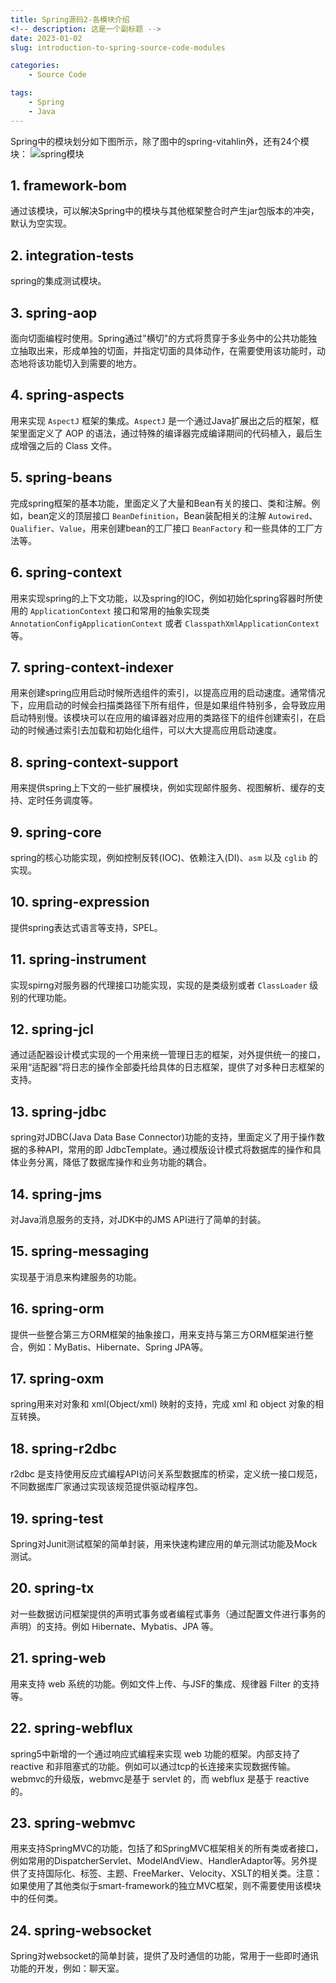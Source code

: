 ```yaml
---
title: Spring源码2-各模块介绍
<!-- description: 这是一个副标题 -->
date: 2023-01-02
slug: introduction-to-spring-source-code-modules

categories:
    - Source Code

tags:
    - Spring
    - Java
---
```



Spring中的模块划分如下图所示，除了图中的spring-vitahlin外，还有24个模块：
![spring模块](https://vitahlin.oss-cn-shanghai.aliyuncs.com/images/blog/2022/07/202207071923185.png)

## 1. framework-bom

通过该模块，可以解决Spring中的模块与其他框架整合时产生jar包版本的冲突，默认为空实现。

## 2. integration-tests

spring的集成测试模块。

## 3. spring-aop

面向切面编程时使用。Spring通过"横切"的方式将贯穿于多业务中的公共功能独立抽取出来，形成单独的切面，并指定切面的具体动作，在需要使用该功能时，动态地将该功能切入到需要的地方。

## 4. spring-aspects

用来实现 `AspectJ` 框架的集成。`AspectJ` 是一个通过Java扩展出之后的框架，框架里面定义了 AOP 的语法，通过特殊的编译器完成编译期间的代码植入，最后生成增强之后的 Class 文件。

## 5. spring-beans

完成spring框架的基本功能，里面定义了大量和Bean有关的接口、类和注解。例如，bean定义的顶层接口 `BeanDefinition`，Bean装配相关的注解 `Autowired`、`Qualifier`、`Value`，用来创建bean的工厂接口 `BeanFactory` 和一些具体的工厂方法等。

## 6. spring-context

用来实现spring的上下文功能，以及spring的IOC，例如初始化spring容器时所使用的 `ApplicationContext` 接口和常用的抽象实现类 `AnnotationConfigApplicationContext` 或者 `ClasspathXmlApplicationContext` 等。

## 7. spring-context-indexer

用来创建spring应用启动时候所选组件的索引，以提高应用的启动速度。通常情况下，应用启动的时候会扫描类路径下所有组件，但是如果组件特别多，会导致应用启动特别慢。该模块可以在应用的编译器对应用的类路径下的组件创建索引，在启动的时候通过索引去加载和初始化组件，可以大大提高应用启动速度。

## 8. spring-context-support

用来提供spring上下文的一些扩展模块，例如实现邮件服务、视图解析、缓存的支持、定时任务调度等。

## 9. spring-core

spring的核心功能实现，例如控制反转(IOC)、依赖注入(DI)、`asm` 以及 `cglib` 的实现。

## 10. spring-expression

提供spring表达式语言等支持，SPEL。

## 11. spring-instrument

实现spirng对服务器的代理接口功能实现，实现的是类级别或者 `ClassLoader` 级别的代理功能。

## 12. spring-jcl

通过适配器设计模式实现的一个用来统一管理日志的框架，对外提供统一的接口，采用“适配器”将日志的操作全部委托给具体的日志框架，提供了对多种日志框架的支持。

## 13. spring-jdbc

spring对JDBC(Java Data Base Connector)功能的支持，里面定义了用于操作数据的多种API，常用的即 JdbcTemplate。通过模版设计模式将数据库的操作和具体业务分离，降低了数据库操作和业务功能的耦合。

## 14. spring-jms

对Java消息服务的支持，对JDK中的JMS API进行了简单的封装。

## 15. spring-messaging

实现基于消息来构建服务的功能。

## 16. spring-orm

提供一些整合第三方ORM框架的抽象接口，用来支持与第三方ORM框架进行整合，例如：MyBatis、Hibernate、Spring JPA等。

## 17. spring-oxm

spring用来对对象和 xml(Object/xml) 映射的支持，完成 xml 和 object 对象的相互转换。

## 18. spring-r2dbc

r2dbc 是支持使用反应式编程API访问关系型数据库的桥梁，定义统一接口规范，不同数据库厂家通过实现该规范提供驱动程序包。

## 19. spring-test

Spring对Junit测试框架的简单封装，用来快速构建应用的单元测试功能及Mock测试。

## 20. spring-tx

对一些数据访问框架提供的声明式事务或者编程式事务（通过配置文件进行事务的声明）的支持。例如 Hibernate、Mybatis、JPA 等。

## 21. spring-web

用来支持 web 系统的功能。例如文件上传、与JSF的集成、规律器 Filter 的支持等。

## 22. spring-webflux

spring5中新增的一个通过响应式编程来实现 web 功能的框架。内部支持了 reactive 和非阻塞式的功能。例如可以通过tcp的长连接来实现数据传输。webmvc的升级版，webmvc是基于 servlet 的，而 webflux 是基于 reactive 的。

## 23. spring-webmvc

用来支持SpringMVC的功能，包括了和SpringMVC框架相关的所有类或者接口，例如常用的DispatcherServlet、ModelAndView、HandlerAdaptor等。另外提供了支持国际化、标签、主题、FreeMarker、Velocity、XSLT的相关类。注意：如果使用了其他类似于smart-framework的独立MVC框架，则不需要使用该模块中的任何类。

## 24. spring-websocket

Spring对websocket的简单封装，提供了及时通信的功能，常用于一些即时通讯功能的开发，例如：聊天室。
